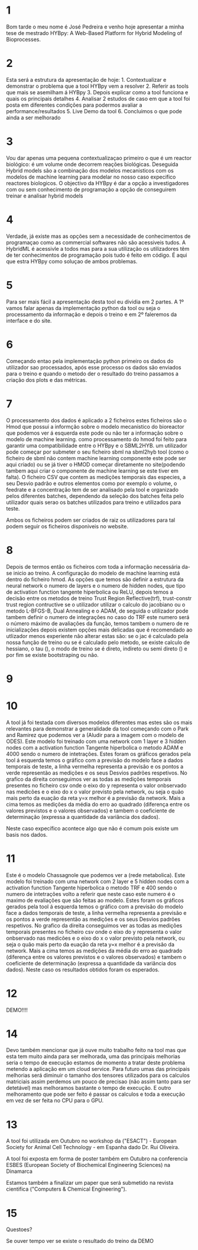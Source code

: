 
# 1
Bom tarde o meu nome é José Pedreira e venho hoje apresentar a minha tese de mestrado HYBpy: A Web-Based Platform for Hybrid Modeling of Bioprocesses.

# 2
Esta será a estrutura da apresentação de hoje: 
	1. Contextualizar e demonstrar o problema que a tool HYBpy vem a resolver
	2. Referir as tools que mais se asemilham á HYBpy 
	3. Depois explicar como a tool funciona e quais os principais detalhes
	4. Analisar 2 estudos de caso em que a tool foi posta em diferentes condições para podermos avaliar a performance/resultados
	5. Live Demo da tool
	6. Concluimos o que pode ainda a ser melhorado

# 3
Vou dar apenas uma pequena contextualizaçao primeiro o que é um reactor biológico: é um volume onde decorrem reações biológicas. Deseguida Hybrid models são a  combinação dos modelos mecanisticos com os modelos de machine learning para modelar no nosso caso expecifico reactores biologicos. O objectivo da HYBpy é dar a opção a investigadores com ou sem conhecimento de programação a opção de conseguirem treinar e analisar hybrid models

# 4
Verdade, já existe mas as opções sem a necessidade de conhecimentos de programaçao como as commercial softwares não são acessiveis tudos.
A HybridML é acessivle a todos mas para a sua utilização os utilizadores têm de ter conhecimentos de programação pois tudo é feito em código. 
É aqui que estra HYBpy como soluçao de ambos problemas. 

# 5
Para ser mais fácil a apresentação desta tool eu dividia em 2 partes. A 1º vamos falar apenas da implementação python da tool ou seja o processamento da informação e depois o treino e em 2º faleremos da interface e do site.

# 6
Começando entao pela implementação python primeiro os dados do utilizador sao processados, após esse processo os dados são enviados para o treino e quando o metodo der o resultado do treino passamos a criação dos plots e das métricas.

# 7
O processamento dos dados é aplicado a 2 ficheiros estes ficheiros são o Hmod que possui a informção sobre o modelo mecanistico do bioreactor  que podemos ver á esquerda este pode ou não ter a informação sobre o modelo de machine learning. como processamento do hmod foi feito para garantir uma compatibilidade entre o HYBpy e o SBML2HYB. um utilizador pode começar por submeter o seu ficheiro sbml na sbml2hyb tool (como o ficheiro de sbml não contem machine learning componente este pode ser aqui criado) ou se já tiver o HMOD começar diretamente no site(podendo tambem aqui criar o componente de machine learning se este tiver em falta). O ficheiro CSV que contem as medições temporais das especies, a seu Desvio padrão e outros elementos como por exemplo o volume, o feedrate e a concentração tem de ser analisado pela tool e organizado pelos diferentes batches, dependendo da seleção dos batches feita pelo utilizador  quais serao os batches utilizados para treino e utilizados para teste. 

Ambos os ficheiros podem ser criados de raiz os utilizadores para tal podem seguir os ficheiros disponiveis no website.

# 8
Depois de termos então os ficheiros com toda a informação necessária da-se inicio ao treino.
A configuração do modelo de machine learning está dentro do ficheiro hmod. As opções que temos são definir a estrutura da neural network o numero de layers e o numero de hidden nodes, que tipo de activation function tangente hiperbolica ou ReLU, depois temos a decisão entre os metodos de treino Trust Region Reflective(trf), trust-constr trust region contructive se o utilizador utilizar o calculo do jacobiano ou o metodo L-BFGS-B, Dual Annealing e o ADAM, de seguida o utilizador pode tambem definir o numero de integrações no caso do TRF este numero será o número máximo de avaliações da função, temos tambem o numero de re inicializações depois existem opções mais delicadas que é recomendado ao utlizador menos experiente não alterar estas são: se o jac é calculado pela nossa função de treino ou se é calculado pelo metodo, se existe calculo de hessiano, o tau (), o modo de treino se é direto, indireto ou semi direto () e por fim se existe bootstraping ou não.

# 9

# 10
A tool já foi testada com diversos modelos diferentes mas estes são os mais relevantes para demonstrar a generalidade da tool começando com o Park and Ramirez que podemos ver a (Aludir para a imagem com o modelo de ODES). Este modelo foi treinado com uma network com 1 layer e 3 hidden nodes com a activation function Tangente hiperbolica o metodo ADAM e 4000 sendo o numero de intetrações. Estes foram os gráficos gerados pela tool á esquerda temos o gráfico com a previsão do modelo face a dados temporais de teste, a linha vermelha representa a previsão e os pontos a verde representão as medições e os seus Desvios padrões respetivos. No grafico da direita conseguimos ver as todas as medições temporais presentes no ficheiro csv onde o eixo do y representa o valor onbservado nas medicões e o eixo do x o valor previsto pela network, ou seja o quão mais perto da euação da reta y=x melhor é a previsão da network. Mais a cima temos as medições da média do erro ao quadrado (diferença entre os valores previstos e o valores observados) e tambem o coeficiente de determinação (expressa a quantidade da variância dos dados). 

Neste caso expecífico acontece algo que não é comum pois existe um basis nos dados. 

# 11
Este é o modelo Chassagnole que podemos ver a (rede metabolica). Este modelo foi treinado com uma network com 2 layer e 5 hidden nodes com a activation function Tangente hiperbolica o metodo TRF e 400 sendo o numero de intetrações volto a referir que neste caso este numero é o maximo de evaliações que são feitas ao modelo. Estes foram os gráficos gerados pela tool á esquerda temos o gráfico com a previsão do modelo face a dados temporais de teste, a linha vermelha representa a previsão e os pontos a verde representão as medições e os seus Desvios padrões respetivos. No grafico da direita conseguimos ver as todas as medições temporais presentes no ficheiro csv onde o eixo do y representa o valor onbservado nas medicões e o eixo do x o valor previsto pela network, ou seja o quão mais perto da euação da reta y=x melhor é a previsão da network. Mais a cima temos as medições da média do erro ao quadrado (diferença entre os valores previstos e o valores observados) e tambem o coeficiente de determinação (expressa a quantidade da variância dos dados). Neste caso os resultados obtidos foram os esperados.

# 12
DEMO!!!!


# 14
Devo também mencionar que já ouve muito trabalho feito na tool mas que esta tem muito ainda para ser melhorada, uma das principais melhorias seria o tempo de execução estamos de momento a tratar deste problema metendo a aplicação em um cloud service. Para futuro umas das principais melhorias será diminuir o tamanho dos tensores utilizados para os calculos matriciais assim perdemos um pouco de precisao (não assim tanto para ser detetável) mas melhoramos bastante o tempo de execução. E outro melhoramento que pode ser feito é passar os calculos e toda a execução em vez de ser feita no CPU para o GPU.

# 13
A tool foi utilizada em Outubro no workshop da ("ESACT") - European Society for Animal Cell Technology - em Espanha dado Dr. Rui Oliveira. 

A tool foi exposta em forma de poster também em Outubro na conferencia ESBES (European  Society of Biochemical Engineering Sciences) na Dinamarca

Estamos também a finalizar um paper que será submetido na revista cientifica ("Computers & Chemical Engineering").



# 15
Questoes? 

Se ouver tempo ver se existe o resultado do treino da DEMO



